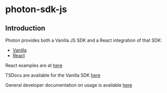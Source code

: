 # photon-sdk-js

## Introduction
Photon provides both a Vanilla JS SDK and a React integration of that SDK:
- [Vanilla](https://github.com/Photon-Health/photon-sdk-js/tree/main/packages/sdk)
- [React](https://github.com/Photon-Health/photon-sdk-js/tree/main/packages/react)

React examples are at [here](https://github.com/Photon-Health/photon-sdk-js/tree/main/packages/react/examples)

TSDocs are available for the Vanilla SDK [here](https://photon-health.github.io/photon-sdk-js/)

General developer documentation on usage is available [here](https://docs.photon.health/docs/sdk-frontend)
